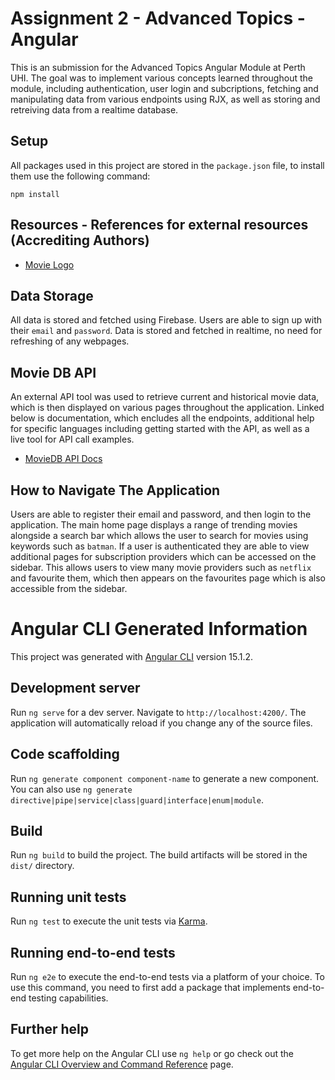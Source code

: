 # Assignment 2 - Advanced Topics - Angular
This is an submission for the Advanced Topics Angular Module at Perth UHI. The goal was to implement various concepts learned throughout the module, including authentication, user login and subcriptions, fetching and manipulating data from various endpoints using RJX, as well as storing and retreiving data from a realtime database. 

## Setup
All packages used in this project are stored in the `package.json` file, to install them use the following command:

```
npm install

``` 

## Resources - References for external resources (Accrediting Authors)

- [Movie Logo](https://www.flaticon.com/free-icon/clapperboard_2184561?term=movie&page=1&position=23&origin=search&related_id=2184561)

## Data Storage 
All data is stored and fetched using Firebase. Users are able to sign up with their `email` and `password`. Data is stored and fetched in realtime, no need for refreshing of any webpages.

## Movie DB API
An external API tool was used to retrieve current and historical movie data, which is then displayed on various pages throughout the application. Linked below is documentation, which encludes all the endpoints, additional help for specific languages including getting started with the API, as well as a live tool for API call examples. 
- [MovieDB API Docs](https://developer.themoviedb.org/reference/intro/getting-started)

## How to Navigate The Application
Users are able to register their email and password, and then login to the application. The main home page displays a range of trending movies alongside a search bar which allows the user to search for movies using keywords such as `batman`. If a user is authenticated they are able to view additional pages for subscription providers which can be accessed on the sidebar. This allows users to view many movie providers such as `netflix` and favourite them, which then appears on the favourites page which is also accessible from the sidebar.
 
# Angular CLI Generated Information

This project was generated with [Angular CLI](https://github.com/angular/angular-cli) version 15.1.2.

## Development server

Run `ng serve` for a dev server. Navigate to `http://localhost:4200/`. The application will automatically reload if you change any of the source files.

## Code scaffolding

Run `ng generate component component-name` to generate a new component. You can also use `ng generate directive|pipe|service|class|guard|interface|enum|module`.

## Build

Run `ng build` to build the project. The build artifacts will be stored in the `dist/` directory.

## Running unit tests

Run `ng test` to execute the unit tests via [Karma](https://karma-runner.github.io).

## Running end-to-end tests

Run `ng e2e` to execute the end-to-end tests via a platform of your choice. To use this command, you need to first add a package that implements end-to-end testing capabilities.

## Further help

To get more help on the Angular CLI use `ng help` or go check out the [Angular CLI Overview and Command Reference](https://angular.io/cli) page.
